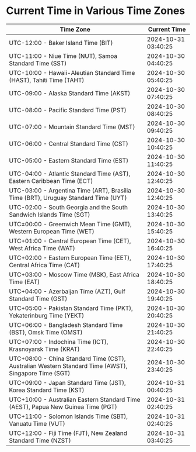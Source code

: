 # Current Time in Various Time Zones

| Time Zone | Current Time |
|-----------|--------------|
| UTC-12:00 - Baker Island Time (BIT) | 2024-10-31 03:40:25 |
| UTC-11:00 - Niue Time (NUT), Samoa Standard Time (SST) | 2024-10-30 04:40:25 |
| UTC-10:00 - Hawaii-Aleutian Standard Time (HAST), Tahiti Time (TAHT) | 2024-10-30 05:40:25 |
| UTC-09:00 - Alaska Standard Time (AKST) | 2024-10-30 07:40:25 |
| UTC-08:00 - Pacific Standard Time (PST) | 2024-10-30 08:40:25 |
| UTC-07:00 - Mountain Standard Time (MST) | 2024-10-30 09:40:25 |
| UTC-06:00 - Central Standard Time (CST) | 2024-10-30 10:40:25 |
| UTC-05:00 - Eastern Standard Time (EST) | 2024-10-30 11:40:25 |
| UTC-04:00 - Atlantic Standard Time (AST), Eastern Caribbean Time (ECT) | 2024-10-30 12:40:25 |
| UTC-03:00 - Argentina Time (ART), Brasília Time (BRT), Uruguay Standard Time (UYT) | 2024-10-30 12:40:25 |
| UTC-02:00 - South Georgia and the South Sandwich Islands Time (SGT) | 2024-10-30 13:40:25 |
| UTC±00:00 - Greenwich Mean Time (GMT), Western European Time (WET) | 2024-10-30 15:40:25 |
| UTC+01:00 - Central European Time (CET), West Africa Time (WAT) | 2024-10-30 16:40:25 |
| UTC+02:00 - Eastern European Time (EET), Central Africa Time (CAT) | 2024-10-30 17:40:25 |
| UTC+03:00 - Moscow Time (MSK), East Africa Time (EAT) | 2024-10-30 18:40:25 |
| UTC+04:00 - Azerbaijan Time (AZT), Gulf Standard Time (GST) | 2024-10-30 19:40:25 |
| UTC+05:00 - Pakistan Standard Time (PKT), Yekaterinburg Time (YEKT) | 2024-10-30 20:40:25 |
| UTC+06:00 - Bangladesh Standard Time (BST), Omsk Time (OMST) | 2024-10-30 21:40:25 |
| UTC+07:00 - Indochina Time (ICT), Krasnoyarsk Time (KRAT) | 2024-10-30 22:40:25 |
| UTC+08:00 - China Standard Time (CST), Australian Western Standard Time (AWST), Singapore Time (SGT) | 2024-10-30 23:40:25 |
| UTC+09:00 - Japan Standard Time (JST), Korea Standard Time (KST) | 2024-10-31 00:40:25 |
| UTC+10:00 - Australian Eastern Standard Time (AEST), Papua New Guinea Time (PGT) | 2024-10-31 02:40:25 |
| UTC+11:00 - Solomon Islands Time (SBT), Vanuatu Time (VUT) | 2024-10-31 02:40:25 |
| UTC+12:00 - Fiji Time (FJT), New Zealand Standard Time (NZST) | 2024-10-31 03:40:25 |
